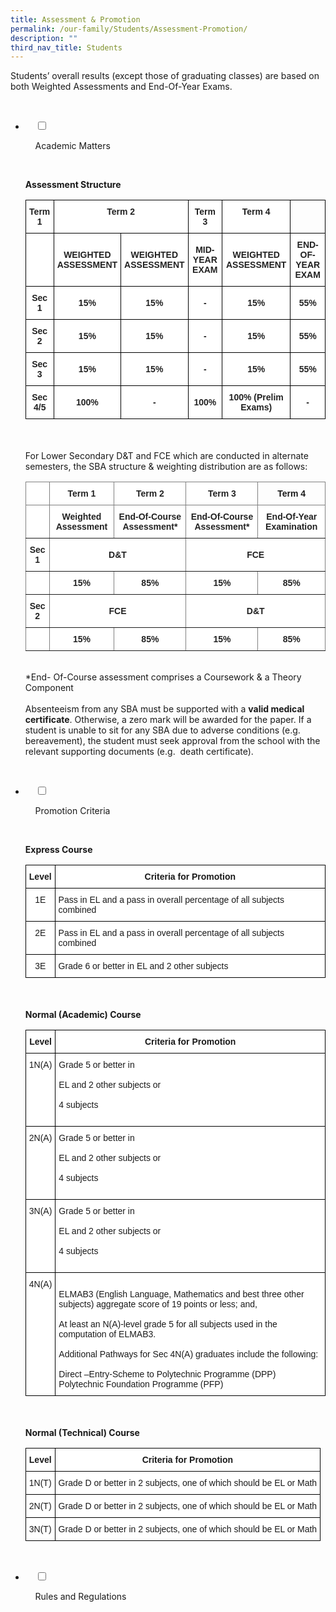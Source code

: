 ```yaml
---
title: Assessment & Promotion
permalink: /our-family/Students/Assessment-Promotion/
description: ""
third_nav_title: Students
---
```

Students’ overall results (except those of graduating classes) are based on both Weighted Assessments and End-Of-Year Exams.

<ul class="jekyllcodex_accordion">

  <li>

    <input type="checkbox" id="accordion1">

    <label for="accordion1">Academic Matters</label>

    <div>

<p> <b>Assessment Structure</b><br>
			<style type="text/css">
.tg  {border-collapse:collapse;border-spacing:0;}
.tg td{border-color:black;border-style:solid;border-width:1px;font-family:Arial, sans-serif;font-size:14px;
  overflow:hidden;padding:10px 5px;word-break:normal;}
.tg th{border-color:black;border-style:solid;border-width:1px;font-family:Arial, sans-serif;font-size:14px;
  font-weight:normal;overflow:hidden;padding:10px 5px;word-break:normal;}
.tg .tg-ykyb{background-color:#FFF;color:#222;font-weight:bold;text-align:center;vertical-align:middle}
.tg .tg-4ufn{background-color:#FFF;color:#222;font-weight:bold;text-align:center;vertical-align:top}
.tg .tg-0lax{text-align:left;vertical-align:top}
</style>
<table class="tg">
<thead>
  <tr>
    <th class="tg-4ufn"><span style="font-weight:bolder">Term 1</span></th>
    <th class="tg-4ufn" colspan="2"><span style="font-weight:bolder">Term 2</span></th>
    <th class="tg-4ufn"><span style="font-weight:bolder">Term 3</span></th>
    <th class="tg-4ufn"><span style="font-weight:bolder">Term 4</span></th>
    <th class="tg-0lax"></th>
  </tr>
</thead>
<tbody>
  <tr>
    <td class="tg-4ufn"></td>
    <td class="tg-ykyb"><span style="color:#222;background-color:transparent">WEIGHTED</span><br><span style="color:#222;background-color:transparent">ASSESSMENT</span></td>
    <td class="tg-ykyb"><span style="color:#222;background-color:transparent">WEIGHTED</span><br><span style="color:#222;background-color:transparent">ASSESSMENT</span></td>
    <td class="tg-ykyb"><span style="color:#222;background-color:transparent">MID-YEAR EXAM</span></td>
    <td class="tg-ykyb"><span style="color:#222;background-color:transparent">WEIGHTED</span><br><span style="color:#222;background-color:transparent">ASSESSMENT</span></td>
    <td class="tg-ykyb"><span style="color:#222;background-color:transparent">END-OF-YEAR EXAM</span></td>
  </tr>
  <tr>
    <td class="tg-ykyb"><span style="color:#222;background-color:transparent"> Sec 1</span></td>
    <td class="tg-ykyb"><span style="color:#222;background-color:transparent"> 15%</span></td>
    <td class="tg-ykyb"><span style="color:#222;background-color:transparent"> 15%</span></td>
    <td class="tg-ykyb"><span style="color:#222;background-color:transparent"> -</span></td>
    <td class="tg-ykyb"><span style="color:#222;background-color:transparent"> 15%</span></td>
    <td class="tg-ykyb"><span style="color:#222;background-color:transparent">55% </span></td>
  </tr>
  <tr>
    <td class="tg-ykyb"><span style="color:#222;background-color:transparent"> Sec 2</span></td>
    <td class="tg-ykyb"><span style="color:#222;background-color:transparent">15% </span></td>
    <td class="tg-ykyb"><span style="color:#222;background-color:transparent">15%</span></td>
    <td class="tg-ykyb"><span style="color:#222;background-color:transparent">-</span></td>
    <td class="tg-ykyb"><span style="color:#222;background-color:transparent">15% </span></td>
    <td class="tg-ykyb"><span style="color:#222;background-color:transparent"> 55%</span></td>
  </tr>
  <tr>
    <td class="tg-ykyb"><span style="color:#222;background-color:transparent"> Sec 3</span></td>
    <td class="tg-ykyb"><span style="color:#222;background-color:transparent">15% </span></td>
    <td class="tg-ykyb"><span style="color:#222;background-color:transparent">15% </span></td>
    <td class="tg-ykyb"><span style="color:#222;background-color:transparent"> -</span></td>
    <td class="tg-ykyb"><span style="color:#222;background-color:transparent">15% </span></td>
    <td class="tg-ykyb"><span style="color:#222;background-color:transparent">55% </span></td>
  </tr>
  <tr>
    <td class="tg-ykyb"><span style="color:#222;background-color:transparent"> Sec 4/5</span></td>
    <td class="tg-ykyb"><span style="color:#222;background-color:transparent">100% </span></td>
    <td class="tg-ykyb"><span style="color:#222;background-color:transparent"> -</span></td>
    <td class="tg-ykyb"><span style="color:#222;background-color:transparent">100% </span></td>
    <td class="tg-ykyb"><span style="color:#222;background-color:transparent"> 100% (Prelim Exams)</span></td>
    <td class="tg-ykyb"><span style="color:#222;background-color:transparent"> -</span></td>
  </tr>
</tbody>
</table><br><br>
			For Lower Secondary D&T and FCE which are conducted in alternate semesters, the SBA structure & weighting distribution are as follows:<br>
			<style type="text/css">
.tg  {border-collapse:collapse;border-spacing:0;}
.tg td{border-color:black;border-style:solid;border-width:1px;font-family:Arial, sans-serif;font-size:14px;
  overflow:hidden;padding:10px 5px;word-break:normal;}
.tg th{border-color:black;border-style:solid;border-width:1px;font-family:Arial, sans-serif;font-size:14px;
  font-weight:normal;overflow:hidden;padding:10px 5px;word-break:normal;}
.tg .tg-3bno{background-color:#FFF;border-color:inherit;color:#222;font-weight:bold;text-align:center;vertical-align:middle}
.tg .tg-8d3w{background-color:#FFF;border-color:inherit;color:#222;font-weight:bold;text-align:center;vertical-align:top}
.tg .tg-7btt{border-color:inherit;font-weight:bold;text-align:center;vertical-align:top}
</style>
<table class="tg">
<thead>
  <tr>
    <th class="tg-3bno"></th>
    <th class="tg-3bno"><span style="color:#222;background-color:transparent">Term 1</span></th>
    <th class="tg-3bno"><span style="color:#222;background-color:transparent">Term 2</span></th>
    <th class="tg-3bno"><span style="color:#222;background-color:transparent">Term 3</span></th>
    <th class="tg-7btt">Term 4</th>
  </tr>
</thead>
<tbody>
  <tr>
    <td class="tg-8d3w"></td>
    <td class="tg-3bno"><span style="color:#222;background-color:transparent">Weighted Assessment</span></td>
    <td class="tg-3bno"><span style="color:#222;background-color:transparent">End-Of-Course Assessment*</span></td>
    <td class="tg-3bno"><span style="color:#222;background-color:transparent">End-Of-Course Assessment*</span><br></td>
    <td class="tg-3bno"><span style="color:#222;background-color:transparent">End-Of-Year Examination</span><br></td>
  </tr>
  <tr>
    <td class="tg-3bno"><span style="color:#222;background-color:transparent">Sec 1 </span></td>
    <td class="tg-3bno" colspan="2"><span style="color:#222;background-color:transparent">D&amp;T</span></td>
    <td class="tg-3bno" colspan="2"><span style="color:#222;background-color:transparent">FCE</span></td>
  </tr>
  <tr>
    <td class="tg-3bno"><span style="color:#222;background-color:transparent"> </span></td>
    <td class="tg-3bno"><span style="color:#222;background-color:transparent"> 15%</span></td>
    <td class="tg-3bno"><span style="color:#222;background-color:transparent">85% </span></td>
    <td class="tg-3bno"><span style="color:#222;background-color:transparent">15% </span></td>
    <td class="tg-3bno"><span style="color:#222;background-color:transparent">85% </span></td>
  </tr>
  <tr>
    <td class="tg-3bno"><span style="color:#222;background-color:transparent"> Sec 2</span></td>
    <td class="tg-3bno" colspan="2"><span style="color:#222;background-color:transparent">FCE   </span></td>
    <td class="tg-3bno" colspan="2"><span style="color:#222;background-color:transparent">D&amp;T   </span></td>
  </tr>
  <tr>
    <td class="tg-8d3w"></td>
    <td class="tg-3bno"><span style="color:#222;background-color:transparent">15%</span></td>
    <td class="tg-3bno"><span style="color:#222;background-color:transparent">85%</span></td>
    <td class="tg-3bno"><span style="color:#222;background-color:transparent">15%</span></td>
    <td class="tg-3bno"><span style="color:#222;background-color:transparent">85%</span></td>
  </tr>
</tbody>
</table><br>
			*End- Of-Course assessment comprises a Coursework & a Theory Component<br><br>
			Absenteeism from any SBA must be supported with a <b>valid medical certificate</b>. Otherwise, a zero mark will be awarded for the paper. If a student is unable to sit for any SBA due to adverse conditions (e.g. bereavement), the student must seek approval from the school with the relevant supporting documents (e.g.  death certificate).
			</p>

    </div>

</li>
	<li>

    <input type="checkbox" id="accordion2">

    <label for="accordion2">Promotion Criteria</label>

    <div>

<p> <b>Express Course</b><br>
			<style type="text/css">
.tg  {border-collapse:collapse;border-spacing:0;}
.tg td{border-color:black;border-style:solid;border-width:1px;font-family:Arial, sans-serif;font-size:14px;
  overflow:hidden;padding:10px 5px;word-break:normal;}
.tg th{border-color:black;border-style:solid;border-width:1px;font-family:Arial, sans-serif;font-size:14px;
  font-weight:normal;overflow:hidden;padding:10px 5px;word-break:normal;}
.tg .tg-9hzb{background-color:#FFF;font-weight:bold;text-align:center;vertical-align:top}
.tg .tg-7yig{background-color:#FFF;text-align:center;vertical-align:top}
.tg .tg-ktyi{background-color:#FFF;text-align:left;vertical-align:top}
</style>
<table class="tg">
<thead>
  <tr>
    <th class="tg-9hzb"><span style="font-weight:bolder">Level</span></th>
    <th class="tg-9hzb"><span style="font-weight:bolder">Criteria for Promotion</span></th>
  </tr>
</thead>
<tbody>
  <tr>
    <td class="tg-7yig">1E</td>
    <td class="tg-ktyi">Pass in EL and a pass  in overall percentage of all subjects combined</td>
  </tr>
  <tr>
    <td class="tg-7yig">2E</td>
    <td class="tg-ktyi">Pass in EL and a pass  in overall percentage of all subjects combined</td>
  </tr>
  <tr>
    <td class="tg-7yig">3E</td>
    <td class="tg-ktyi">Grade 6 or better in EL and 2 other subjects</td>
  </tr>
</tbody>
</table><br><br>
			<b>Normal (Academic) Course</b>
			<style type="text/css">
.tg  {border-collapse:collapse;border-spacing:0;}
.tg td{border-color:black;border-style:solid;border-width:1px;font-family:Arial, sans-serif;font-size:14px;
  overflow:hidden;padding:10px 5px;word-break:normal;}
.tg th{border-color:black;border-style:solid;border-width:1px;font-family:Arial, sans-serif;font-size:14px;
  font-weight:normal;overflow:hidden;padding:10px 5px;word-break:normal;}
.tg .tg-9hzb{background-color:#FFF;font-weight:bold;text-align:center;vertical-align:top}
.tg .tg-7yig{background-color:#FFF;text-align:center;vertical-align:top}
.tg .tg-ktyi{background-color:#FFF;text-align:left;vertical-align:top}
</style>
<table class="tg">
<thead>
  <tr>
    <th class="tg-9hzb"><span style="font-weight:bolder">Level</span></th>
    <th class="tg-9hzb"><span style="font-weight:bolder">Criteria for Promotion</span></th>
  </tr>
</thead>
<tbody>
  <tr>
    <td class="tg-7yig">1N(A)</td>
    <td class="tg-ktyi">Grade 5 or better in<br><br>EL and 2 other subjects or<br><br>4 subjects<br><br></td>
  </tr>
  <tr>
    <td class="tg-7yig">2N(A)</td>
    <td class="tg-ktyi">Grade 5 or better in<br><br>EL and 2 other subjects or<br><br>4 subjects<br><br></td>
  </tr>
  <tr>
    <td class="tg-7yig">3N(A)</td>
    <td class="tg-ktyi">Grade 5 or better in<br><br>EL and 2 other subjects or<br><br>4 subjects<br><br></td>
  </tr>
  <tr>
    <td class="tg-7yig">4N(A)</td>
    <td class="tg-ktyi"><br>ELMAB3 (English Language, Mathematics and best three other subjects) aggregate score of 19 points or less; and,<br><br>At least an N(A)-level grade 5 for all subjects used in the computation of ELMAB3.<br><br>Additional Pathways for Sec 4N(A) graduates include the following:<br><br>Direct –Entry-Scheme to Polytechnic Programme (DPP)<br>Polytechnic Foundation Programme (PFP)</td>
  </tr>
</tbody>
</table><br><br>
			<b>Normal (Technical) Course</b><br>
			<style type="text/css">
.tg  {border-collapse:collapse;border-spacing:0;}
.tg td{border-color:black;border-style:solid;border-width:1px;font-family:Arial, sans-serif;font-size:14px;
  overflow:hidden;padding:10px 5px;word-break:normal;}
.tg th{border-color:black;border-style:solid;border-width:1px;font-family:Arial, sans-serif;font-size:14px;
  font-weight:normal;overflow:hidden;padding:10px 5px;word-break:normal;}
.tg .tg-9hzb{background-color:#FFF;font-weight:bold;text-align:center;vertical-align:top}
.tg .tg-7yig{background-color:#FFF;text-align:center;vertical-align:top}
.tg .tg-ktyi{background-color:#FFF;text-align:left;vertical-align:top}
</style>
<table class="tg">
<thead>
  <tr>
    <th class="tg-9hzb"><span style="font-weight:bolder">Level</span></th>
    <th class="tg-9hzb"><span style="font-weight:bolder">Criteria for Promotion</span></th>
  </tr>
</thead>
<tbody>
  <tr>
    <td class="tg-7yig">1N(T)</td>
    <td class="tg-ktyi">Grade D or better in 2 subjects, one of which should be EL or Math</td>
  </tr>
  <tr>
    <td class="tg-7yig">2N(T)</td>
    <td class="tg-ktyi">Grade D or better in 2 subjects, one of which should be EL or Math</td>
  </tr>
  <tr>
    <td class="tg-7yig">3N(T)</td>
    <td class="tg-ktyi">Grade D or better in 2 subjects, one of which should be EL or Math</td>
  </tr>
</tbody>
</table>
			</p>

    </div>

</li>
	
<li>

    <input type="checkbox" id="accordion3">

    <label for="accordion3">Rules and Regulations</label>

    <div>

<p> </p>

    </div>

</li>
	
	

	
</ul>